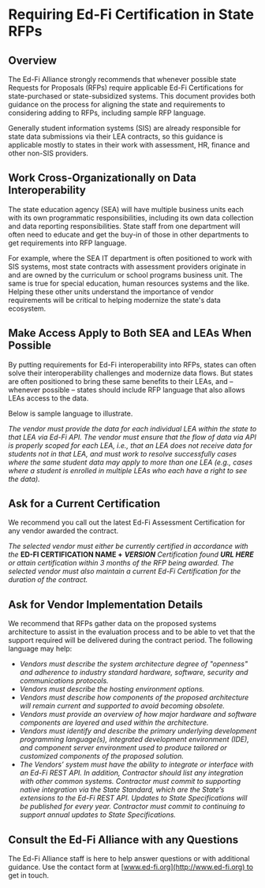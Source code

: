 # Requiring Ed-Fi Certification in State RFPs

## Overview

The Ed-Fi Alliance strongly recommends that whenever possible state Requests for Proposals (RFPs) require applicable Ed-Fi Certifications for state-purchased or state-subsidized systems. This document provides both guidance on the process for aligning the state and requirements to considering adding to RFPs, including sample RFP language.

Generally student information systems (SIS) are already responsible for state data submissions via their LEA contracts, so this guidance is applicable mostly to states in their work with assessment, HR, finance and other non-SIS providers.

## Work Cross-Organizationally on Data Interoperability

The state education agency (SEA) will have multiple business units each with its own programmatic responsibilities, including its own data collection and data reporting responsibilities. State staff from one department will often need to educate and get the buy-in of those in other departments to get requirements into RFP language.

For example, where the SEA IT department is often positioned to work with SIS systems, most state contracts with assessment providers originate in and are owned by the curriculum or school programs business unit. The same is true for special education, human resources systems and the like. Helping these other units understand the importance of vendor requirements will be critical to helping modernize the state's data ecosystem.

## Make Access Apply to Both SEA and LEAs When Possible

By putting requirements for Ed-Fi interoperability into RFPs, states can often solve their interoperability challenges and modernize data flows. But states are often positioned to bring these same benefits to their LEAs, and – whenever possible – states should include RFP language that also allows LEAs access to the data.

Below is sample language to illustrate.

_The vendor must provide the data for each individual LEA within the state to that LEA via Ed-Fi API. The vendor must ensure that the flow of data via API is properly scoped for each LEA, i.e., that an LEA does not receive data for students not in that LEA, and must work to resolve successfully cases where the same student data may apply to more than one LEA (e.g., cases where a student is enrolled in multiple LEAs who each have a right to see the data)._

## Ask for a Current Certification

We recommend you call out the latest Ed-Fi Assessment Certification for any vendor awarded the contract.

_The selected vendor must either be currently certified in accordance with the_ **ED-FI CERTIFICATION NAME +** _**VERSION** Certification found **URL HERE** or attain certification within 3 months of the RFP being awarded. The selected vendor must also maintain a current Ed-Fi Certification for the duration of the contract._

## Ask for Vendor Implementation Details

We recommend that RFPs gather data on the proposed systems architecture to assist in the evaluation process and to be able to vet that the support required will be delivered during the contract period. The following language may help:

* _Vendors must describe the system architecture degree of "openness" and adherence to industry standard hardware, software, security and communications protocols._
* _Vendors must describe the hosting environment options._
* _Vendors must describe how components of the proposed architecture will remain current and supported to avoid becoming obsolete._
* _Vendors must provide an overview of how major hardware and software components are layered and used within the architecture._
* _Vendors must identify and describe the primary underlying development programming language(s), integrated development environment (IDE), and component server environment used to produce tailored or customized components of the proposed solution._
* _The Vendors’ system must have the ability to integrate or interface with an Ed-Fi REST API. In addition, Contractor should list any integration with other common systems. Contractor must commit to supporting native integration via the State Standard, which are the State’s extensions to the Ed-Fi REST API. Updates to State Specifications will be published for every year. Contractor must commit to continuing to support annual updates to State Specifications._

## Consult the Ed-Fi Alliance with any Questions

The Ed-Fi Alliance staff is here to help answer questions or with additional guidance. Use the contact form at [www.ed-fi.org](http://www.ed-fi.org) to get in touch.
